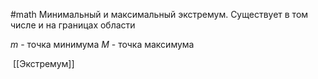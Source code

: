 #math 
Минимальный и максимальный экстремум. Существует в том числе и на границах области

$m$ - точка минимума
$M$ - точка максимума

 [[Экстремум]]